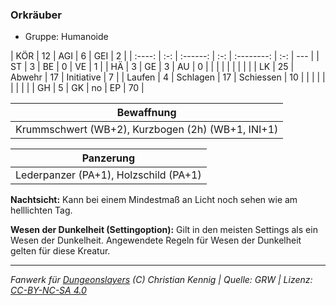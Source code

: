 ### Orkräuber

- Gruppe: Humanoide

|  KÖR   | 12  |   AGI    |  6  |    GEI     |  2  |
| :----: | :-: | :------: | :-: | :--------: | :-: | --- |
|   ST   |  3  |    BE    |  0  |     VE     |  1  |
|   HÄ   |  3  |    GE    |  3  |     AU     |  0  |
|        |     |          |     |            |     |     |
|   LK   | 25  |  Abwehr  | 17  | Initiative |  7  |
| Laufen |  4  | Schlagen | 17  | Schiessen  | 10  |
|        |     |          |     |            |     |     |
|   GH   |  5  |    GK    | no  |     EP     | 70  |

|                    Bewaffnung                     |
| :-----------------------------------------------: |
| Krummschwert (WB+2), Kurzbogen (2h) (WB+1, INI+1) |

|               Panzerung               |
| :-----------------------------------: |
| Lederpanzer (PA+1), Holzschild (PA+1) |

**Nachtsicht:** Kann bei einem Mindestmaß an Licht noch sehen wie am helllichten Tag.

**Wesen der Dunkelheit (Settingoption):** Gilt in den meisten Settings als ein Wesen der Dunkelheit. Angewendete Regeln für Wesen der Dunkelheit gelten für diese Kreatur.

---

_Fanwerk für [Dungeonslayers](https://www.dungeonslayers.net/) (C) Christian Kennig | Quelle: GRW | Lizenz: [CC-BY-NC-SA 4.0](https://creativecommons.org/licenses/by-nc-sa/4.0/deed.de)_
